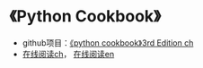 # 《Python Cookbook》
- github项目：[《python cookbook》3rd Edition ch](https://github.com/yidao620c/python3-cookbook)
- [在线阅读ch](http://python3-cookbook.readthedocs.org/zh_CN/latest/)，  [在线阅读en](http://chimera.labs.oreilly.com/books/1230000000393/index.html)
